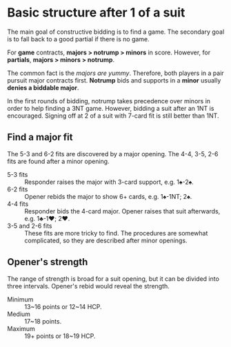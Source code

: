 Basic structure after 1 of a suit
=================================
The main goal of constructive bidding is to find a game.  The secondary goal is
to fall back to a good partial if there is no game.

For **game** contracts, **majors > notrump > minors** in score.  However, for
**partials**, **majors > minors > notrump**.

The common fact is the *majors are yummy*.  Therefore, both players in a pair
pursuit major contracts first.  **Notrump** bids and supports in a **minor**
usually **denies a biddable major**.

In the first rounds of bidding, notrump takes precedence over minors in order
to help finding a 3NT game.  However, bidding a suit after an 1NT is
encouraged.  Signing off at 2 of a suit with 7-card fit is still better than
1NT.

Find a major fit
----------------
The 5-3 and 6-2 fits are discovered by a major opening.  The 4-4, 3-5, 2-6 fits
are found after a minor opening.

<dl>
  <dt>5-3 fits</dt>
  <dd>Responder raises the major with 3-card support, e.g. 1♠-2♠.</dd>

  <dt>6-2 fits</dt>
  <dd>Opener rebids the major to show 6+ cards, e.g. 1♠-1NT; 2♠.</dd>

  <dt>4-4 fits</dt>
  <dd>
	Responder bids the 4-card major.  Opener raises that suit afterwards, e.g.
	1♣-1♥; 2♥.
  </dd>

  <dt>3-5 and 2-6 fits</dt>
  <dd>
	These fits are more tricky to find.  The procedures are somewhat
	complicated, so they are described after minor openings.
  </dd>
</dl>

Opener's strength
-----------------
The range of strength is broad for a suit opening, but it can be divided into
three intervals.  Opener's rebid would reveal the strength.

<dl>
  <dt>Minimum</dt>
  <dd>13~16 points or 12~14 HCP.</dd>

  <dt>Medium</dt>
  <dd>17~18 points.</dd>

  <dt>Maximum</dt>
  <dd>19+ points or 18~19 HCP.</dd>
</dl>
